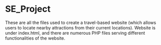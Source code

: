 # SE_Project
These are all the files used to create a travel-based website (which allows users to locate nearby attractions from their current locations). Website is under index.html, and there are numerous PHP files serving different functionalities of the website. 

